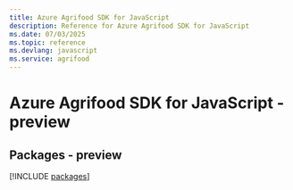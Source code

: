 ```yaml
---
title: Azure Agrifood SDK for JavaScript
description: Reference for Azure Agrifood SDK for JavaScript
ms.date: 07/03/2025
ms.topic: reference
ms.devlang: javascript
ms.service: agrifood
---
```

# Azure Agrifood SDK for JavaScript - preview
## Packages - preview
[!INCLUDE [packages](agrifood-index.md)]